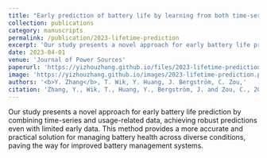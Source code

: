 ```yaml
---
title: "Early prediction of battery life by learning from both time-series and histogram data"
collection: publications
category: manuscripts
permalink: /publication/2023-lifetime-prediction
excerpt: 'Our study presents a novel approach for early battery life prediction by combining time-series and usage-related data, achieving robust predictions even with limited early data. This method provides a more accurate and practical solution for managing battery health across diverse conditions, paving the way for improved battery management systems.'
date: 2023-04-01
venue: 'Journal of Power Sources'
paperurl: 'https://yizhouzhang.github.io/files/2023-lifetime-prediction.pdf'
image: 'https://yizhouzhang.github.io/images/2023-lifetime-prediction.pdf'
authors: '<b>Y. Zhang</b>, T. Wik, Y. Huang, J. Bergström, C. Zou,'
citation: 'Zhang, Y., Wik, T., Huang, Y., Bergström, J. and Zou, C., 2023. Early prediction of battery life by learning from both time-series and histogram data. IFAC-PapersOnLine, 56(2), pp.3770-3775.'
---
```


Our study presents a novel approach for early battery life prediction by combining time-series and usage-related data, achieving robust predictions even with limited early data. This method provides a more accurate and practical solution for managing battery health across diverse conditions, paving the way for improved battery management systems.